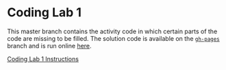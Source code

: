 # Coding Lab 1

This master branch contains the activity code in which certain parts of the code are missing to be filled. The solution code is available on the [`gh-pages`](https://github.com/harvard-cs179/coding-lab1/tree/gh-pages) branch and is run online [here](https://harvard-cs179.github.io/coding-lab1/).

[Coding Lab 1 Instructions](https://github.com/harvard-cs179/coding-lab1/wiki)


